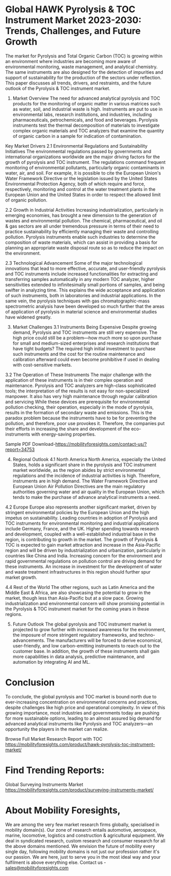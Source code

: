 # Global HAWK Pyrolysis & TOC Instrument Market 2023-2030: Trends, Challenges, and Future Growth
The market for Pyrolysis and Total Organic Carbon (TOC) is growing within an environment where industries are becoming more aware of environmental monitoring, waste management, and analytical chemistry. The same instruments are also designed for the detection of impurities and support of sustainability for the production of the sectors under reflection. This paper discusses all trends, drivers, and restraints, and the future outlook of the Pyrolysis & TOC instrument market.

1. Market Overview
The need for advanced analytical pyrolysis and TOC products for the monitoring of organic matter in various matrices such as water, soil, and industrial waste is high. Instruments are put to use in environmental labs, research institutions, and industries, including pharmaceuticals, petrochemicals, and food and beverages. Pyrolysis instruments test the thermal decomposition of materials to investigate complex organic materials and TOC analyzers that examine the quantity of organic carbon in a sample for indication of contamination.

Key Market Drivers
2.1 Environmental Regulations and Sustainability Initiatives
The environmental regulations passed by governments and international organizations worldwide are the major driving factors for the growth of pyrolysis and TOC instrument. The regulations command frequent monitoring of environmental pollutants, particularly organic contaminants in water, air, and soil. For example, it is possible to cite the European Union's Water Framework Directive or the legislation issued by the United States Environmental Protection Agency, both of which require and force, respectively, monitoring and control at the water treatment plants in the European Union and the United States in order to respect the allowed limit of organic pollution.

2.2 Growth in Industrial Activities
Increasing industrialization, particularly in emerging economies, has brought a new dimension to the generation of wastes and environmental pollution. The chemical, pharmaceutical, and oil & gas sectors are all under tremendous pressure in terms of their need to practice sustainability by efficiently managing their waste and controlling pollution. Pyrolysis instruments enable such industries to determine the composition of waste materials, which can assist in providing a basis for planning an appropriate waste disposal route so as to reduce the impact on the environment.

2.3 Technological Advancement
Some of the major technological innovations that lead to more effective, accurate, and user-friendly pyrolysis and TOC instruments include increased functionalities for extracting and transferring samples automatically in any modern TOC analyzer, higher sensitivities extended to infinitesimally small portions of samples, and being swifter in analyzing time. This explains the wide acceptance and application of such instruments, both in laboratories and industrial applications. In the same vein, the pyrolysis techniques with gas chromatographic-mass spectrometric analysis have been developed so much further that the areas of application of pyrolysis in material science and environmental studies have widened greatly.

3. Market Challenges
3.1 Instruments Being Expensive
Despite growing demand, Pyrolysis and TOC instruments are still very expensive. The high price could still be a problem—how much more so upon purchase for small and medium-sized enterprises and research institutions that have tight budgets? The required high initial investment to purchase such instruments and the cost for the routine maintenance and calibration afterward could even become prohibitive if used in dealing with cost-sensitive markets.

3.2 The Operation of These Instruments
The major challenge with the application of these instruments is in their complex operation and maintenance. Pyrolysis and TOC analyzers are high-class sophisticated tools; the interpretation of the results is not easy for non-specialized manpower. It also has very high maintenance through regular calibration and servicing
While these devices are prerequisite for environmental pollution checking, their operation, especially in the mode of pyrolysis, results in the formation of secondary waste and emissions. This is the paradox problem because the instruments have to be for preventing the pollution, and therefore, poor use provokes it. Therefore, the companies put their efforts in increasing the share and development of the eco-instruments with energy-saving properties.



Sample PDF Download-https://mobilityforesights.com/contact-us/?report=34753




4. Regional Outlook
4.1 North America
North America, especially the United States, holds a significant share in the pyrolysis and TOC instrument market worldwide, as the region abides by strict environmental regulations and the incidence of industrial activities is high. Therefore, instruments are in high demand. The Water Framework Directive and European Union Air Pollution Directives are the main regulatory authorities governing water and air quality in the European Union, which tends to make the purchase of advance analytical instruments a need.

4.2 Europe
Europe also represents another significant market, driven by stringent environmental policies by the European Union and the high impetus on sustainability. Leading countries in adoption of Pyrolysis and TOC instruments for environmental monitoring and industrial applications include Germany, France, and the UK. Higher spending towards research and development, coupled with a well-established industrial base in the region, is contributing to growth in the market.
The growth of Pyrolysis & TOC is expected to gain market attraction and increase in the Asia-Pacific region and will be driven by industrialization and urbanization, particularly in countries like China and India. Increasing concern for the environment and rapid governmental regulations on pollution control are driving demand for these instruments. An increase in investment for the development of water and waste treatment infrastructures in this region should further spur market growth.

4.4 Rest of the World
The other regions, such as Latin America and the Middle East & Africa, are also showcasing the potential to grow in the market, though less than Asia-Pacific but at a slow pace. Growing industrialization and environmental concern will show promising potential in the Pyrolysis & TOC instrument market for the coming years in these regions.

5. Future Outlook
The global pyrolysis and TOC instrument market is projected to grow further with increased awareness for the environment, the imposure of more stringent regulatory frameworks, and techno-advancements. The manufacturers will be forced to derive economical, user-friendly, and low carbon-emitting instruments to reach out to the customer base. In addition, the growth of these instruments shall gain more capabilities in data analysis, predictive maintenance, and automation by integrating AI and ML.

# Conclusion
To conclude, the global pyrolysis and TOC market is bound north due to ever-increasing concentration on environmental concerns and practices, despite challenges like high price and operational complexity. In view of this growing importance, most industries and governments today are pushing for more sustainable options, leading to an almost assured big demand for advanced analytical instruments like Pyrolysis and TOC analyzers—an opportunity the players in the market can realize.






Browse Full Market Research Report with TOC
https://mobilityforesights.com/product/hawk-pyrolysis-toc-instrument-market/



# Find Trending Reports:
Global Surveying Instruments Market https://mobilityforesights.com/product/surveying-instruments-market/


# About Mobility Foresights,
We are among the very few market research firms globally, specialised in mobility domain(s). Our zone of research entails automotive, aerospace, marine, locomotive, logistics and construction & agricultural equipment. We deal in syndicated research, custom research and consumer research for all the above domains mentioned.
We envision the future of mobility every single day, following mobility domains is not just our profession rather it's our passion. We are here, just to serve you in the most ideal way and your fulfilment is above everything else. Contact us -  sales@mobilityforesights.com 





